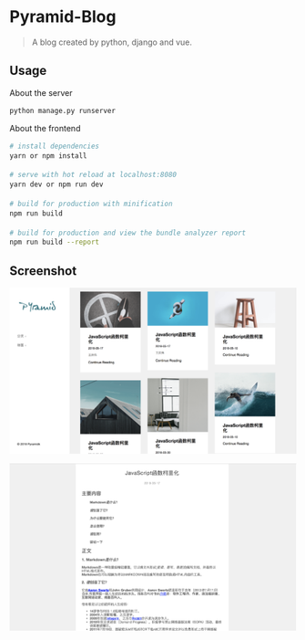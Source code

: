 # Pyramid-Blog

> A blog created by python, django and vue.

## Usage

About the server

``` bash
python manage.py runserver
```

About the frontend

``` bash
# install dependencies
yarn or npm install

# serve with hot reload at localhost:8080
yarn dev or npm run dev

# build for production with minification
npm run build

# build for production and view the bundle analyzer report
npm run build --report
```

## Screenshot
![](blogproject/frontend/static/screenshot1.png)

![](blogproject/frontend/static/screenshot2.png)